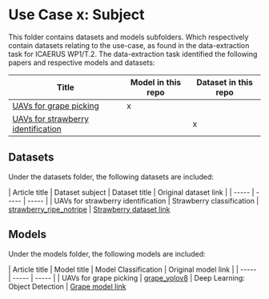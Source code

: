 # Use Case x: Subject

This folder contains datasets and models subfolders. Which respectively contain datasets relating to the use-case, as found in the data-extraction task for ICAERUS WP1/T.2.
The data-extraction task identified the following papers and respective models and datasets:

| Title | Model in this repo | Dataset in this repo |
| ----- | ----- | -----| 
| [UAVs for grape picking](https://www.sciencedirect.com/) | x | |
| [UAVs for strawberry identification](https://www.sciencedirect.com/) |  | x |
## Datasets

Under the datasets folder, the following datasets are included:

| Article title | Dataset subject | Dataset title | Original dataset link | 
| ----- | ----- | ----- |
| UAVs for strawberry identification | Strawberry classification | [strawberry_ripe_notripe](https://github.com/ICAERUS-EU/ddal/UCx/datasets/example_strawberry.md) | [Strawberry dataset link]((https://cdn.britannica.com/22/75922-050-D3982BD0/flowers-fruits-garden-strawberry-plant-species.jpg))


## Models

Under the models folder, the following models are included:

| Article title | Model title | Model Classification | Original model link |
| ----- | ----- | ----- |
| UAVs for grape picking | [grape_yolov8]((https://github.com/ICAERUS-EU/ddal/UCx/datasets/example_grape.md) ) | Deep Learning: Object Detection | [Grape model link]((https://docs.ultralytics.com/tasks/detection/))
